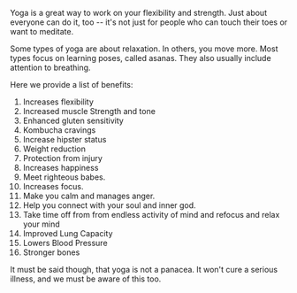Yoga is a great way to work on your flexibility and strength. Just 
about everyone can do it, too -- it's not just for people who can 
touch their toes or want to meditate.

Some types of yoga are about relaxation. In others, you move more. 
Most types focus on learning poses, called asanas. They also usually 
include attention to breathing.

Here we provide a list of benefits:

1. Increases flexibility
2. Increased muscle Strength and tone
3. Enhanced gluten sensitivity 
4. Kombucha cravings
5. Increase hipster status
6. Weight reduction
7. Protection from injury
9. Increases happiness
10. Meet righteous babes.
11. Increases focus.
12. Make you calm and manages anger.
13. Help you connect with your soul and inner god.
14. Take time off from from endless activity of mind and refocus and relax your mind
15. Improved Lung Capacity
16. Lowers Blood Pressure
17. Stronger bones

It must be said though, that yoga is not a panacea. 
It won't cure a serious illness, and we must be aware
of this too.
